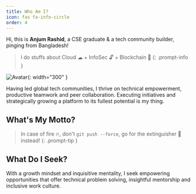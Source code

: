 ```yaml
---
title: Who Am I?
icon: fas fa-info-circle
order: 4
---
```

Hi, this is **Anjum Rashid**, a CSE graduate & a tech community builder, pinging from Bangladesh! 

> I do stuffs about Cloud ☁ + InfoSec 🔓 + Blockchain 🔗 
{: .prompt-info }

<!-- >> Add Markdown syntax content to file `_tabs/about.md`{: .filepath } and it will show up on this page.
{: .prompt-tip }
-->

![Avatar](avatar-full.png){: width="300" }


Having led global tech communities, I thrive on technical empowerment, productive teamwork and peer collaboration. Executing initiatives and strategically growing a platform to its fullest potential is my thing. 

## What's My Motto?
>  In case of fire 🔥, don't `git push --force`, go for the extinguisher 🧯 instead!
{: .prompt-tip }

## What Do I Seek?
With a growth mindset and inquisitive mentality, I seek empowering opportunities that offer technical problem solving, insightful mentorship and inclusive work culture.

